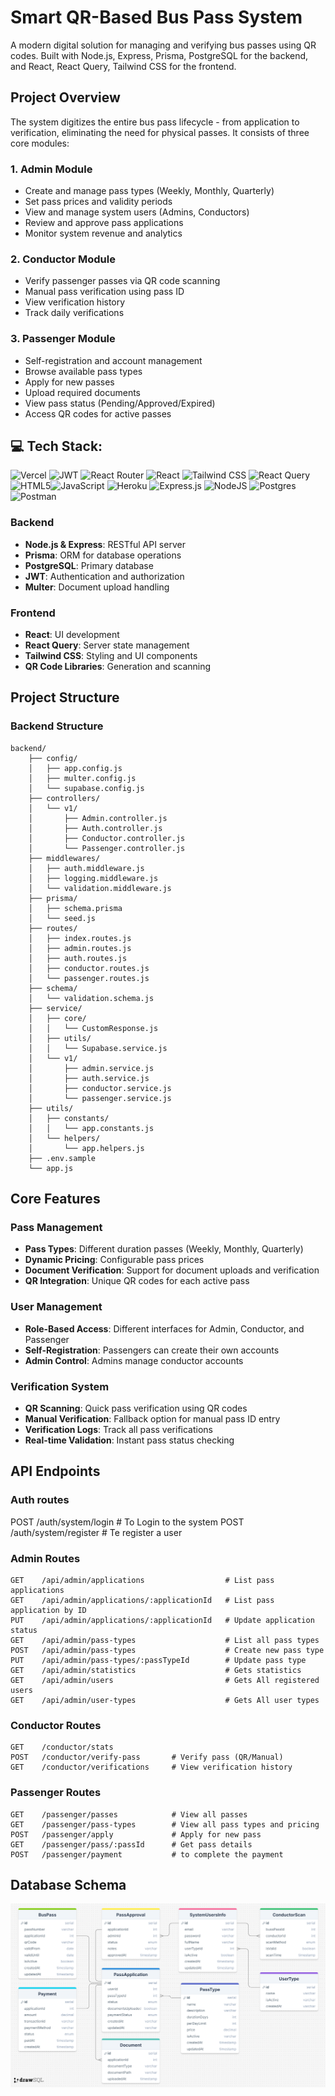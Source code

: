 # Smart QR-Based Bus Pass System

A modern digital solution for managing and verifying bus passes using QR codes. Built with Node.js, Express, Prisma, PostgreSQL for the backend, and React, React Query, Tailwind CSS for the frontend.

## Project Overview

The system digitizes the entire bus pass lifecycle - from application to verification, eliminating the need for physical passes. It consists of three core modules:

### 1. Admin Module

- Create and manage pass types (Weekly, Monthly, Quarterly)
- Set pass prices and validity periods
- View and manage system users (Admins, Conductors)
- Review and approve pass applications
- Monitor system revenue and analytics

### 2. Conductor Module

- Verify passenger passes via QR code scanning
- Manual pass verification using pass ID
- View verification history
- Track daily verifications

### 3. Passenger Module

- Self-registration and account management
- Browse available pass types
- Apply for new passes
- Upload required documents
- View pass status (Pending/Approved/Expired)
- Access QR codes for active passes

## 💻 Tech Stack:

![Vercel](https://img.shields.io/badge/vercel-%23000000.svg?style=for-the-badge&logo=vercel&logoColor=white) ![JWT](https://img.shields.io/badge/JWT-black?style=for-the-badge&logo=JSON%20web%20tokens) ![React Router](https://img.shields.io/badge/React_Router-CA4245?style=for-the-badge&logo=react-router&logoColor=white) ![React](https://img.shields.io/badge/react-%2320232a.svg?style=for-the-badge&logo=react&logoColor=%2361DAFB) ![Tailwind CSS](https://img.shields.io/badge/Tailwind-ffffff.svg?style=for-the-badge&logo=tailwindcss&logoColor=blue) ![React Query](https://img.shields.io/badge/reactquery-ffffff?style=for-the-badge&logo=reactquery&logoColor=#FF4154) ![HTML5](https://img.shields.io/badge/html5-%23E34F26.svg?style=for-the-badge&logo=html5&logoColor=white)![JavaScript](https://img.shields.io/badge/javascript-%23323330.svg?style=for-the-badge&logo=javascript&logoColor=%23F7DF1E) ![Heroku](https://img.shields.io/badge/heroku-%23430098.svg?style=for-the-badge&logo=heroku&logoColor=white) ![Express.js](https://img.shields.io/badge/express.js-%23404d59.svg?style=for-the-badge&logo=express&logoColor=%2361DAFB) ![NodeJS](https://img.shields.io/badge/node.js-6DA55F?style=for-the-badge&logo=node.js&logoColor=white) ![Postgres](https://img.shields.io/badge/postgres-%23316192.svg?style=for-the-badge&logo=postgresql&logoColor=white) ![Postman](https://img.shields.io/badge/Postman-FF6C37?style=for-the-badge&logo=postman&logoColor=white)

</p>

### Backend

- **Node.js & Express**: RESTful API server
- **Prisma**: ORM for database operations
- **PostgreSQL**: Primary database
- **JWT**: Authentication and authorization
- **Multer**: Document upload handling

### Frontend

- **React**: UI development
- **React Query**: Server state management
- **Tailwind CSS**: Styling and UI components
- **QR Code Libraries**: Generation and scanning

## Project Structure

### Backend Structure

```
backend/
    ├── config/
    │   ├── app.config.js
    │   ├── multer.config.js
    │   └── supabase.config.js
    ├── controllers/
    │   └── v1/
    │       ├── Admin.controller.js
    │       ├── Auth.controller.js
    │       ├── Conductor.controller.js
    │       └── Passenger.controller.js
    ├── middlewares/
    │   ├── auth.middleware.js
    │   ├── logging.middleware.js
    │   └── validation.middleware.js
    ├── prisma/
    │   ├── schema.prisma
    │   └── seed.js
    ├── routes/
    │   ├── index.routes.js
    │   ├── admin.routes.js
    │   ├── auth.routes.js
    │   ├── conductor.routes.js
    │   └── passenger.routes.js
    ├── schema/
    │   └── validation.schema.js
    ├── service/
    │   ├── core/
    │   │   └── CustomResponse.js
    │   ├── utils/
    │   │   └── Supabase.service.js
    │   └── v1/
    │       ├── admin.service.js
    │       ├── auth.service.js
    │       ├── conductor.service.js
    │       └── passenger.service.js
    ├── utils/
    │   ├── constants/
    │   │   └── app.constants.js
    │   └── helpers/
    │       └── app.helpers.js
    ├── .env.sample
    └── app.js
```

## Core Features

### Pass Management

- **Pass Types**: Different duration passes (Weekly, Monthly, Quarterly)
- **Dynamic Pricing**: Configurable pass prices
- **Document Verification**: Support for document uploads and verification
- **QR Integration**: Unique QR codes for each active pass

### User Management

- **Role-Based Access**: Different interfaces for Admin, Conductor, and Passenger
- **Self-Registration**: Passengers can create their own accounts
- **Admin Control**: Admins manage conductor accounts

### Verification System

- **QR Scanning**: Quick pass verification using QR codes
- **Manual Verification**: Fallback option for manual pass ID entry
- **Verification Logs**: Track all pass verifications
- **Real-time Validation**: Instant pass status checking

## API Endpoints

### Auth routes
POST    /auth/system/login              # To Login to the system
POST    /auth/system/register           # Te register a user

### Admin Routes

```
GET    /api/admin/applications                  # List pass applications
GET    /api/admin/applications/:applicationId   # List pass application by ID
PUT    /api/admin/applications/:applicationId   # Update application status
GET    /api/admin/pass-types                    # List all pass types
POST   /api/admin/pass-types                    # Create new pass type
PUT    /api/admin/pass-types/:passTypeId        # Update pass type
GET    /api/admin/statistics                    # Gets statistics
GET    /api/admin/users                         # Gets All registered users
GET    /api/admin/user-types                    # Gets All user types
```

### Conductor Routes

```
GET    /conductor/stats
POST   /conductor/verify-pass       # Verify pass (QR/Manual)
GET    /conductor/verifications     # View verification history
```

### Passenger Routes

```
GET    /passenger/passes            # View all passes
GET    /passenger/pass-types        # View all pass types and pricing
POST   /passenger/apply             # Apply for new pass
GET    /passenger/pass/:passId      # Get pass details
POST   /passenger/payment           # to complete the payment
```

## Database Schema
![Database Schema](<docs/DigiPass Database Schema.png>)